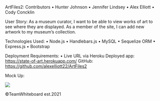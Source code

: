 ArtFiles2: Contributors 
•	Hunter Johnson
•	Jennifer Lindsey
•	Alex Elliott
•	Cody Concklin 

User Story: As a museum curator, I want to be able to view works of art to see where they are displayed. As a member of the site, I can add new artwork to my museum’s collection. 

Technologies Used: 
•	Node.js
•	Handlebars.js
•	MySQL
•	Sequelize ORM
•	Express.js 
•	Bootstrap

Deployment Requirements: 
•	Live URL via Heroku
Deployed app: https://state-of-art.herokuapp.com/
GitHub: https://github.com/alexelliott22/ArtFiles2

Mock Up: 

![](images/mockup.png)

©TeamWhiteboard est.2021
